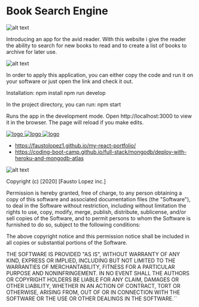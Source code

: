 <head>
<h1>
  Book Search Engine
    <meta charset="UTF-8" />
</h1>
</head>

![alt text](https://img.shields.io/badge/Description-green)

Introducing an app for the avid reader. With this website i give the reader the ability to search for new books to read and to create
a list of books to archive for later use.


![alt text](https://img.shields.io/badge/Usage-green)

In order to apply this application, you can either copy the code and run it on your software or just open the link and check it out.

Installation: 
npm install
npm run develop

In the project directory, you can run: npm start

Runs the app in the development mode.
Open http://localhost:3000 to view it in the browser. The page will reload if you make edits.


<a href="LINK_TO_REPO">
<img src= https://media.giphy.com/media/y9aqWOzJnq8eVtpN1r/giphy.gif alt="logo">
<a href="LINK_TO_REPO">
<img src= https://media.giphy.com/media/h1M6cdeqskpZIZDzUN/giphy.gif alt="logo">
  <a href="LINK_TO_REPO">
<img src= https://media.giphy.com/media/39lZ7ZpdvDUYRXLfih/giphy.gif alt="logo">

    
- https://faustolopez1.github.io/my-react-portfolio/
- https://coding-boot-camp.github.io/full-stack/mongodb/deploy-with-heroku-and-mongodb-atlas

![alt text](https://img.shields.io/badge/License-green)

Copyright (c) [2020] [Fausto Lopez inc.]


Permission is hereby granted, free of charge, to any person obtaining a copy
of this software and associated documentation files (the "Software"), to deal
in the Software without restriction, including without limitation the rights
to use, copy, modify, merge, publish, distribute, sublicense, and/or sell
copies of the Software, and to permit persons to whom the Software is
furnished to do so, subject to the following conditions:

The above copyright notice and this permission notice shall be included in all
copies or substantial portions of the Software.

THE SOFTWARE IS PROVIDED "AS IS", WITHOUT WARRANTY OF ANY KIND, EXPRESS OR
IMPLIED, INCLUDING BUT NOT LIMITED TO THE WARRANTIES OF MERCHANTABILITY,
FITNESS FOR A PARTICULAR PURPOSE AND NONINFRINGEMENT. IN NO EVENT SHALL THE
AUTHORS OR COPYRIGHT HOLDERS BE LIABLE FOR ANY CLAIM, DAMAGES OR OTHER
LIABILITY, WHETHER IN AN ACTION OF CONTRACT, TORT OR OTHERWISE, ARISING FROM,
OUT OF OR IN CONNECTION WITH THE SOFTWARE OR THE USE OR OTHER DEALINGS IN THE
SOFTWARE.``
